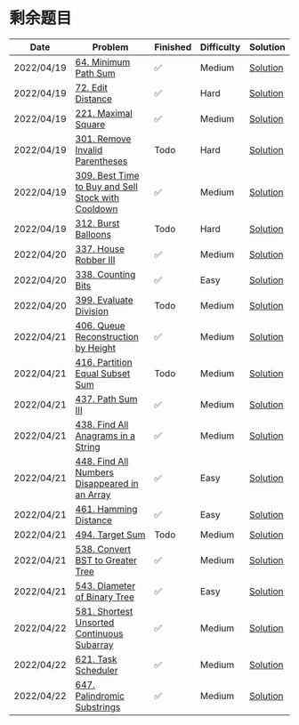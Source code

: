 # 剩余题目
| Date       | Problem                                                                                                                            | Finished | Difficulty | Solution                                               |
|------------|------------------------------------------------------------------------------------------------------------------------------------|----------|------------|--------------------------------------------------------|
| 2022/04/19 | [64. Minimum Path Sum](https://leetcode.com/problems/minimum-path-sum/)                                                            | ✅        | Medium     | [Solution](./src/hot100/MinPathSum.java)               |
| 2022/04/19 | [72. Edit Distance](https://leetcode.com/problems/edit-distance/)                                                                  | ✅        | Hard       | [Solution](./src/hot100/MinDistance.java)              |
| 2022/04/19 | [221. Maximal Square](https://leetcode.com/problems/maximal-square/)                                                               | ✅        | Medium     | [Solution](./src/hot100/MaximalSquare.java)            |
| 2022/04/19 | [301. Remove Invalid Parentheses](https://leetcode.com/problems/remove-invalid-parentheses/)                                       | Todo     | Hard       | [Solution](./src/hot100/RemoveInvalidParentheses.java) |
| 2022/04/19 | [309. Best Time to Buy and Sell Stock with Cooldown](https://leetcode.com/problems/best-time-to-buy-and-sell-stock-with-cooldown/) | ✅        | Medium     | [Solution](./src/hot100/MaxProfit.java)                |
| 2022/04/19 | [312. Burst Balloons](https://leetcode.com/problems/burst-balloons/)                                                               | Todo     | Hard       | [Solution](./src/hot100/MaxCoins.java)                 |
| 2022/04/20 | [337. House Robber III](https://leetcode.com/problems/house-robber-iii/)                                                           | ✅        | Medium     | [Solution](./src/hot100/Rob.java)                      |
| 2022/04/20 | [338. Counting Bits](https://leetcode.com/problems/counting-bits/)                                                                 | ✅        | Easy       | [Solution](./src/hot100/CountBits.java)                |
| 2022/04/20 | [399. Evaluate Division](https://leetcode.com/problems/evaluate-division/)                                                         | Todo     | Medium     | [Solution](./src/hot100/CalcEquation.java)             |
| 2022/04/21 | [406. Queue Reconstruction by Height](https://leetcode.com/problems/queue-reconstruction-by-height/)                               | ✅        | Medium     | [Solution](./src/hot100/ReconstructQueue.java)         |
| 2022/04/21 | [416. Partition Equal Subset Sum](https://leetcode.com/problems/partition-equal-subset-sum/)                                       | Todo     | Medium     | [Solution](./src/hot100/CanPartition.java)             |
| 2022/04/21 | [437. Path Sum III](https://leetcode.com/problems/path-sum-iii/)                                                                   | ✅        | Medium     | [Solution](./src/hot100/PathSum.java)                  |
| 2022/04/21 | [438. Find All Anagrams in a String](https://leetcode.com/problems/find-all-anagrams-in-a-string/)                                 | ✅        | Medium     | [Solution](./src/hot100/FindAnagrams.java)             |
| 2022/04/21 | [448. Find All Numbers Disappeared in an Array](https://leetcode.com/problems/find-all-numbers-disappeared-in-an-array/)           | ✅        | Easy       | [Solution](./src/hot100/FindDisappearedNumbers.java)   |
| 2022/04/21 | [461. Hamming Distance](https://leetcode.com/problems/hamming-distance/)                                                           | ✅        | Easy       | [Solution](./src/hot100/HammingDistance.java)          |
| 2022/04/21 | [494. Target Sum](https://leetcode.com/problems/target-sum/)                                                                       | Todo     | Medium     | [Solution](./src/hot100/FindTargetSumWays.java)        |
| 2022/04/21 | [538. Convert BST to Greater Tree](https://leetcode.com/problems/convert-bst-to-greater-tree/)                                     | ✅        | Medium     | [Solution](./src/hot100/ConvertBST.java)               |
| 2022/04/21 | [543. Diameter of Binary Tree](https://leetcode.com/problems/diameter-of-binary-tree/)                                             | ✅        | Easy       | [Solution](./src/hot100/DiameterOfBinaryTree.java)     |
| 2022/04/22 | [581. Shortest Unsorted Continuous Subarray](https://leetcode.com/problems/shortest-unsorted-continuous-subarray/)                 | ✅        | Medium     | [Solution](./src/hot100/FindUnsortedSubarray.java)     |
| 2022/04/22 | [621. Task Scheduler](https://leetcode.com/problems/task-scheduler/)                                                               | ✅        | Medium     | [Solution](./src/hot100/LeastInterval.java)            |
| 2022/04/22 | [647. Palindromic Substrings](https://leetcode.com/problems/palindromic-substrings/)                                               | ✅        | Medium     | [Solution](./src/hot100/CountSubstrings.java)          |
